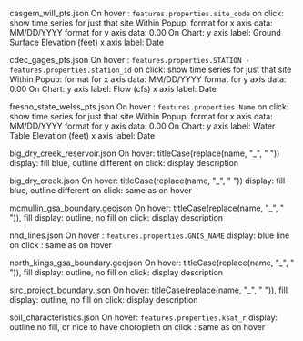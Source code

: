 casgem_will_pts.json
On hover : `features.properties.site_code`
on click: show time series for just that site
Within Popup:
  format for x axis data: MM/DD/YYYY 
  format for y axis data: 0.00
  On Chart:
  y axis label: Ground Surface Elevation (feet)
  x axis label: Date

cdec_gages_pts.json
On hover : `features.properties.STATION - features.properties.station_id`
on click: show time series for just that site
Within Popup:
  format for x axis data: MM/DD/YYYY 
  format for y axis data: 0.00
  On Chart:
  y axis label: Flow (cfs)
  x axis label: Date

fresno_state_welss_pts.json
On hover : `features.properties.Name`
on click: show time series for just that site
Within Popup:
  format for x axis data: MM/DD/YYYY 
  format for y axis data: 0.00
  On Chart:
  y axis label: Water Table Elevation (feet)
  x axis label: Date

big_dry_creek_reservoir.json
On hover: titleCase(replace(name, "_", " "))
display: fill blue, outline different
on click: display description

big_dry_creek.json
On hover: titleCase(replace(name, "_", " "))
display: fill blue, outline different
on click: same as on hover

mcmullin_gsa_boundary.geojson
On hover: titleCase(replace(name, "_", " ")), fill
display: outline, no fill
on click: display description

nhd_lines.json
On hover : `features.properties.GNIS_NAME`
display: blue line
on click :  same as on hover

north_kings_gsa_boundary.geojson
On hover: titleCase(replace(name, "_", " ")), fill
display: outline, no fill
on click: display description

sjrc_project_boundary.json
On hover: titleCase(replace(name, "_", " ")), fill
display: outline, no fill
on click: display description

soil_characteristics.json
On hover: `features.properties.ksat_r`
display: outline no fill, or nice to have choropleth 
on click :  same as on hover